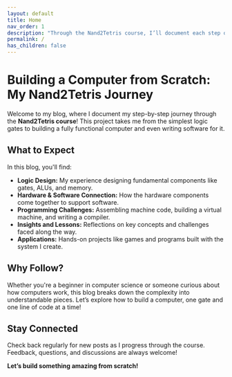 ```yaml
---
layout: default
title: Home
nav_order: 1
description: "Through the Nand2Tetris course, I’ll document each step of my learning process—starting with a simple NAND gate and progressing to a fully functioning computer, complete with its own software."
permalink: /
has_children: false
---
```


# Building a Computer from Scratch: My Nand2Tetris Journey  

Welcome to my blog, where I document my step-by-step journey through the **Nand2Tetris course**! This project takes me from the simplest logic gates to building a fully functional computer and even writing software for it.  

## What to Expect  
In this blog, you'll find:  
- **Logic Design:** My experience designing fundamental components like gates, ALUs, and memory.  
- **Hardware & Software Connection:** How the hardware components come together to support software.  
- **Programming Challenges:** Assembling machine code, building a virtual machine, and writing a compiler.  
- **Insights and Lessons:** Reflections on key concepts and challenges faced along the way.  
- **Applications:** Hands-on projects like games and programs built with the system I create.  

## Why Follow?  
Whether you're a beginner in computer science or someone curious about how computers work, this blog breaks down the complexity into understandable pieces. Let’s explore how to build a computer, one gate and one line of code at a time!  

## Stay Connected  
Check back regularly for new posts as I progress through the course. Feedback, questions, and discussions are always welcome!  

**Let’s build something amazing from scratch!**  